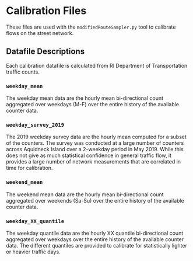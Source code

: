 # Calibration Files
These files are used with the `modifiedRouteSampler.py` tool to calibrate flows on the street network.

## Datafile Descriptions
Each calibration datafile is calculated from RI Department of Transportation traffic counts.

### `weekday_mean`
The weekday mean data are the hourly mean bi-directional count aggregated over weekdays (M-F) over the entire history of the available counter data.

### `weekday_survey_2019`
The 2019 weekday survey data are the hourly mean computed for a subset of the counters.  The survey was conducted at a large number of counters
across Aquidneck Island over a 2-weekday period in May 2019.  While this does not give as much statistical confidence in general traffic flow,
 it provides a large number of network measurements that are correlated in time for calibration.
 
### `weekend_mean`
The weekend mean data are the hourly mean bi-directional count aggregated over weekends (Sa-Su) over the entire history of the available counter data.

### `weekday_XX_quantile`
The weekday quantile data are the hourly XX quantile bi-directional count aggregated over weekdays over the entire history of the available counter data.
The different quantiles are provided to calibrate for statistically lighter or heavier traffic days.